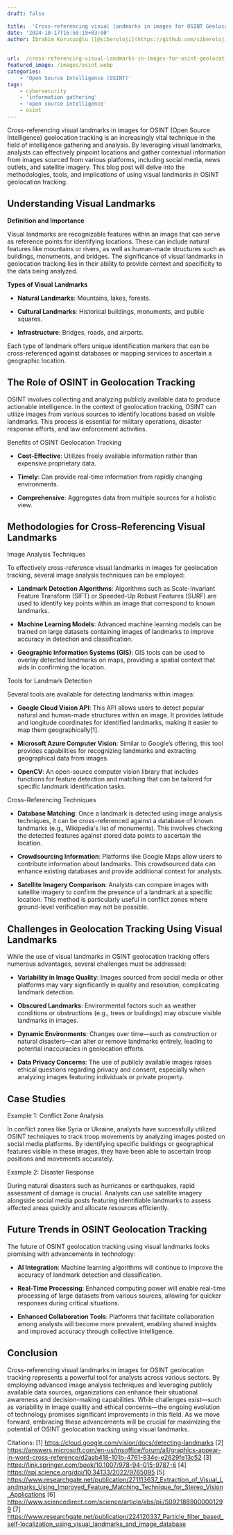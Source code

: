 ```yaml
---
draft: false

title:  'Cross-referencing visual landmarks in images for OSINT Geolocation Tracking from Images'
date: '2024-10-17T16:50:19+03:00'
author: İbrahim Korucuoğlu ([@siberoloji](https://github.com/siberoloji))
 
 
url:  /cross-referencing-visual-landmarks-in-images-for-osint-geolocation-tracking-from-images/
featured_image: /images/osint.webp
categories:
    - 'Open Source Intelligence (OSINT)'
tags:
    - cybersecurity
    - 'information gathering'
    - 'open source intelligence'
    - osint
---
```



Cross-referencing visual landmarks in images for OSINT (Open Source Intelligence) geolocation tracking is an increasingly vital technique in the field of intelligence gathering and analysis. By leveraging visual landmarks, analysts can effectively pinpoint locations and gather contextual information from images sourced from various platforms, including social media, news outlets, and satellite imagery. This blog post will delve into the methodologies, tools, and implications of using visual landmarks in OSINT geolocation tracking.



## Understanding Visual Landmarks



**Definition and Importance**



Visual landmarks are recognizable features within an image that can serve as reference points for identifying locations. These can include natural features like mountains or rivers, as well as human-made structures such as buildings, monuments, and bridges. The significance of visual landmarks in geolocation tracking lies in their ability to provide context and specificity to the data being analyzed.



**Types of Visual Landmarks**


* **Natural Landmarks**: Mountains, lakes, forests.

* **Cultural Landmarks**: Historical buildings, monuments, and public squares.

* **Infrastructure**: Bridges, roads, and airports.




Each type of landmark offers unique identification markers that can be cross-referenced against databases or mapping services to ascertain a geographic location.



## The Role of OSINT in Geolocation Tracking



OSINT involves collecting and analyzing publicly available data to produce actionable intelligence. In the context of geolocation tracking, OSINT can utilize images from various sources to identify locations based on visible landmarks. This process is essential for military operations, disaster response efforts, and law enforcement activities.



Benefits of OSINT Geolocation Tracking


* **Cost-Effective**: Utilizes freely available information rather than expensive proprietary data.

* **Timely**: Can provide real-time information from rapidly changing environments.

* **Comprehensive**: Aggregates data from multiple sources for a holistic view.




## Methodologies for Cross-Referencing Visual Landmarks



Image Analysis Techniques



To effectively cross-reference visual landmarks in images for geolocation tracking, several image analysis techniques can be employed:


* **Landmark Detection Algorithms**: Algorithms such as Scale-Invariant Feature Transform (SIFT) or Speeded-Up Robust Features (SURF) are used to identify key points within an image that correspond to known landmarks.

* **Machine Learning Models**: Advanced machine learning models can be trained on large datasets containing images of landmarks to improve accuracy in detection and classification.

* **Geographic Information Systems (GIS)**: GIS tools can be used to overlay detected landmarks on maps, providing a spatial context that aids in confirming the location.




Tools for Landmark Detection



Several tools are available for detecting landmarks within images:


* **Google Cloud Vision API**: This API allows users to detect popular natural and human-made structures within an image. It provides latitude and longitude coordinates for identified landmarks, making it easier to map them geographically[1].

* **Microsoft Azure Computer Vision**: Similar to Google’s offering, this tool provides capabilities for recognizing landmarks and extracting geographical data from images.

* **OpenCV**: An open-source computer vision library that includes functions for feature detection and matching that can be tailored for specific landmark identification tasks.




Cross-Referencing Techniques


* **Database Matching**: Once a landmark is detected using image analysis techniques, it can be cross-referenced against a database of known landmarks (e.g., Wikipedia's list of monuments). This involves checking the detected features against stored data points to ascertain the location.

* **Crowdsourcing Information**: Platforms like Google Maps allow users to contribute information about landmarks. This crowdsourced data can enhance existing databases and provide additional context for analysts.

* **Satellite Imagery Comparison**: Analysts can compare images with satellite imagery to confirm the presence of a landmark at a specific location. This method is particularly useful in conflict zones where ground-level verification may not be possible.




## Challenges in Geolocation Tracking Using Visual Landmarks



While the use of visual landmarks in OSINT geolocation tracking offers numerous advantages, several challenges must be addressed:


* **Variability in Image Quality**: Images sourced from social media or other platforms may vary significantly in quality and resolution, complicating landmark detection.

* **Obscured Landmarks**: Environmental factors such as weather conditions or obstructions (e.g., trees or buildings) may obscure visible landmarks in images.

* **Dynamic Environments**: Changes over time—such as construction or natural disasters—can alter or remove landmarks entirely, leading to potential inaccuracies in geolocation efforts.

* **Data Privacy Concerns**: The use of publicly available images raises ethical questions regarding privacy and consent, especially when analyzing images featuring individuals or private property.




## Case Studies



Example 1: Conflict Zone Analysis



In conflict zones like Syria or Ukraine, analysts have successfully utilized OSINT techniques to track troop movements by analyzing images posted on social media platforms. By identifying specific buildings or geographical features visible in these images, they have been able to ascertain troop positions and movements accurately.



Example 2: Disaster Response



During natural disasters such as hurricanes or earthquakes, rapid assessment of damage is crucial. Analysts can use satellite imagery alongside social media posts featuring identifiable landmarks to assess affected areas quickly and allocate resources efficiently.



## Future Trends in OSINT Geolocation Tracking



The future of OSINT geolocation tracking using visual landmarks looks promising with advancements in technology:


* **AI Integration**: Machine learning algorithms will continue to improve the accuracy of landmark detection and classification.

* **Real-Time Processing**: Enhanced computing power will enable real-time processing of large datasets from various sources, allowing for quicker responses during critical situations.

* **Enhanced Collaboration Tools**: Platforms that facilitate collaboration among analysts will become more prevalent, enabling shared insights and improved accuracy through collective intelligence.




## Conclusion



Cross-referencing visual landmarks in images for OSINT geolocation tracking represents a powerful tool for analysts across various sectors. By employing advanced image analysis techniques and leveraging publicly available data sources, organizations can enhance their situational awareness and decision-making capabilities. While challenges exist—such as variability in image quality and ethical concerns—the ongoing evolution of technology promises significant improvements in this field. As we move forward, embracing these advancements will be crucial for maximizing the potential of OSINT geolocation tracking using visual landmarks.



Citations: [1] https://cloud.google.com/vision/docs/detecting-landmarks [2] https://answers.microsoft.com/en-us/msoffice/forum/all/graphics-appear-in-word-cross-reference/d2aab418-101b-4761-834e-e2629fe13c52 [3] https://link.springer.com/book/10.1007/978-94-015-9787-6 [4] https://spj.science.org/doi/10.34133/2022/9765095 [5] https://www.researchgate.net/publication/271113637_Extraction_of_Visual_Landmarks_Using_Improved_Feature_Matching_Technique_for_Stereo_Vision_Applications [6] https://www.sciencedirect.com/science/article/abs/pii/S0921889000001299 [7] https://www.researchgate.net/publication/224120337_Particle_filter_based_self-localization_using_visual_landmarks_and_image_database
